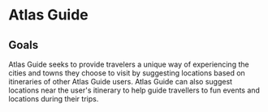 # Atlas Guide
## Goals
Atlas Guide seeks to provide travelers a unique way of experiencing the cities and towns they choose to visit by suggesting locations based on itineraries of other Atlas Guide users. Atlas Guide can also suggest locations near the user's itinerary to help guide travellers to fun events and locations during their trips. 

